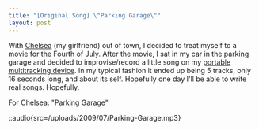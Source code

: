 ```yaml
---
title: "[Original Song] \"Parking Garage\""
layout: post
---
```


With [Chelsea](http://www.chelseahollow.com) (my girlfriend) out of town, I decided to treat myself to a movie for the Fourth of July. After the movie, I sat in my car in the parking garage and decided to improvise/record a little song on my [portable multitracking device](/blog/in-dixie-land-where-i-was-born/). In my typical fashion it ended up being 5 tracks, only 16 seconds long, and about its self. Hopefully one day I'll be able to write real songs. Hopefully.

For Chelsea: "Parking Garage"

::audio{src=/uploads/2009/07/Parking-Garage.mp3}
